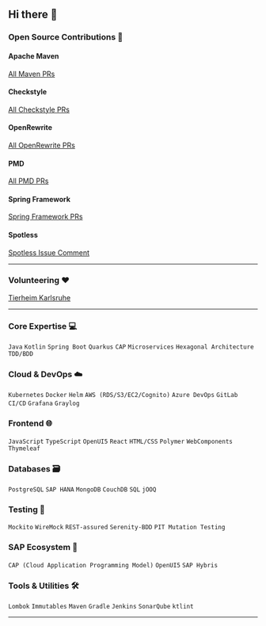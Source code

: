 ## Hi there 👋  


### Open Source Contributions 🔭  

#### Apache Maven  
[All Maven PRs](https://github.com/apache/maven/pulls?q=is%3Apr+author%3APankraz76+is%3Aclosed+review%3Aapproved)  

#### Checkstyle  
[All Checkstyle PRs](https://github.com/checkstyle/checkstyle/pulls?q=is%3Apr+author%3APankraz76+is%3Aclosed+review%3Aapproved)  

#### OpenRewrite  
[All OpenRewrite PRs](https://github.com/openrewrite/rewrite-static-analysis/pulls?q=is%3Apr+author%3APankraz76+is%3Aclosed+review%3Aapproved)  

#### PMD  
[All PMD PRs](https://github.com/pmd/pmd/pulls?q=is%3Apr+author%3APankraz76+is%3Aclosed+review%3Aapproved)  

#### Spring Framework  
[Spring Framework PRs](https://github.com/spring-projects/spring-framework/pulls?q=is%3Apr+author%3APankraz76+is%3Aclosed+review%3Aapproved)  

#### Spotless  
[Spotless Issue Comment](https://github.com/diffplug/spotless/issues/649#issuecomment-2999345805)  

---

### Volunteering ❤️  
[Tierheim Karlsruhe](https://www.tierheim-karlsruhe.de)  

---

### Core Expertise 💻  
`Java` `Kotlin` `Spring Boot` `Quarkus` `CAP` `Microservices` `Hexagonal Architecture` `TDD/BDD`  

### Cloud & DevOps ☁️  
`Kubernetes` `Docker` `Helm` `AWS (RDS/S3/EC2/Cognito)` `Azure DevOps` `GitLab CI/CD` `Grafana` `Graylog`  

### Frontend 🌐  
`JavaScript` `TypeScript` `OpenUI5` `React` `HTML/CSS` `Polymer` `WebComponents` `Thymeleaf`  

### Databases 🗃️  
`PostgreSQL` `SAP HANA` `MongoDB` `CouchDB` `SQL` `jOOQ`  

### Testing 🧪  
`Mockito` `WireMock` `REST-assured` `Serenity-BDD` `PIT Mutation Testing`  

### SAP Ecosystem 🌿  
`CAP (Cloud Application Programming Model)` `OpenUI5` `SAP Hybris`  

### Tools & Utilities 🛠️  
`Lombok` `Immutables` `Maven` `Gradle` `Jenkins` `SonarQube` `ktlint`  

---
